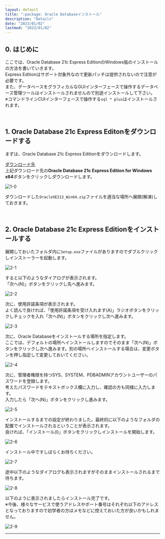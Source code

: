 ```yaml
---
layout: default
title: ":package: Oracle Databaseインストール"
description: "Details"
date: "2023/01/02"
lastmod: "2023/01/02"
---
```


## 0. はじめに  
ここでは、Oracle Database 21c Express EditionのWindows版のインストールの方法を書いていきます。  
Express Editionはサポート対象外なので更新パッチは提供されないので注意が必要です。  
また、データベースをグラフィカルなGUIインターフェースで操作するデータベース管理ツールはインストールされませんので別途インストールして下さい。  
※コマンドラインCUIインターフェースで操作する`sql * plus`はインストールされます。  

<br />

## 1. Oracle Database 21c Express Editonをダウンロードする  
まずは、Oracle Database 21c Express Editionをダウンロードします。  

[ダウンロード先](https://www.oracle.com/jp/database/technologies/xe-downloads.html)  
上記ダウンロード先の**Oracle Database 21c Express Edition for Windows x64**ボタンをクリックしダウンロードします。  

![1-0](Inst/Inst0.png)  

ダウンロードした`OracleXE213_Win64.zip`ファイルを適当な場所へ展開(解凍)しておきます。  

<br />

## 2. Oracle Database 21c Express Editionをインストールする  
展開しておいたフォルダ内に`Setup.exe`ファイルがありますのでダブルクリックしインストーラーを起動します。  

![2-1](Inst/Inst1.png)  

すると以下のようなダイアログが表示されます。  
「次へ(N)」ボタンをクリックし先へ進みます。  

![2-2](Inst/Inst2.png)  

次に、使用許諾条項が表示されます。  
よく読んで良ければ、「使用許諾条項を受け入れます(A)」ラジオボタンをクリックしチェックを入れ「次へ(N)」ボタンをクリックし次へ進みます。  

![2-3](Inst/Inst3.png)  

次に、Oracle Databaseをインストールする場所を指定します。  
ここでは、デフォルトの場所へインストールしますのでそのまま「次へ(N)」ボタンをクリックし次へ進みます。別の場所へインストールする場合は、変更ボタンを押し指定して変更しておいてください。  

![2-4](Inst/Inst4.png)  

次に、管理者権限を持つSYS、SYSTEM、PDBADMINアカウントユーザーのパスワードを登録します。  
考えたパスワードをテキストボックス欄に入力し、確認の方も同様に入力します。  
入力したら「次へ(N)」ボタンをクリックし進みます。  

![2-5](Inst/Inst5.png)  

インストールするまでの設定が終わりました。最終的に以下のようなフォルダの配置でインストールされるということが表示されます。  
良ければ、「インストール(I)」ボタンをクリックしインストールを開始します。  

![2-6](Inst/Inst6.png)  

インストール中ですしばらくお待ちください。  

![2-7](Inst/Inst7.png)  

途中以下のようなダイアログも表示されますがそのままインストールされるまで待ちます。  

![2-8](Inst/Inst8.png)  

以下のように表示されましたらインストール完了です。  
※今後、様々なサービスで使うアドレスやポート番号はそれぞれ以下のアドレスとなっておりますので初学者の方はメモなどに控えておいた方が良いかもしれません。  

![2-9](Inst/Inst9.png)  

___